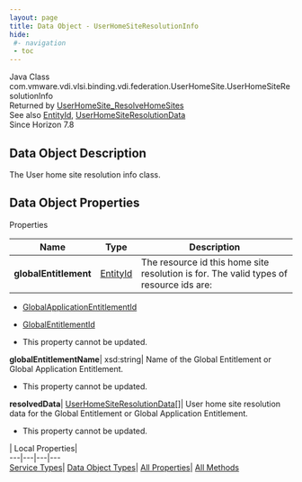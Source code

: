```yaml
---
layout: page
title: Data Object - UserHomeSiteResolutionInfo
hide:
 #- navigation
 - toc
---
```






Java Class
    com.vmware.vdi.vlsi.binding.vdi.federation.UserHomeSite.UserHomeSiteResolutionInfo  
Returned by
     [UserHomeSite_ResolveHomeSites](vdi.federation.UserHomeSite.md#resolveHomeSites)  
See also
     [EntityId](vdi.EntityId.md), [UserHomeSiteResolutionData](vdi.federation.UserHomeSite.UserHomeSiteResolutionData.md)  
Since 
    Horizon 7.8

## Data Object Description 

The User home site resolution info class. 

## Data Object Properties

Properties

Name |  Type |  Description   
---|---|---  
**globalEntitlement**| [EntityId](vdi.EntityId.md)|  The resource id this home site resolution is for. The valid types of resource ids are: 

  * [GlobalApplicationEntitlementId](vdi.entity.GlobalApplicationEntitlementId.md)
  * [GlobalEntitlementId](vdi.entity.GlobalEntitlementId.md)

  


 * This property cannot be updated.

  
**globalEntitlementName**|  xsd:string|  Name of the Global Entitlement or Global Application Entitlement.   


 * This property cannot be updated.

  
**resolvedData**| [UserHomeSiteResolutionData[]](vdi.federation.UserHomeSite.UserHomeSiteResolutionData.md)|  User home site resolution data for the Global Entitlement or Global Application Entitlement.   


 * This property cannot be updated.

  
  
  
 | Local Properties|   
---|---|---|---  
[Service Types](index-mo_types.md)| [Data Object Types](index-do_types.md)| [All Properties](index-properties.md)| [All Methods](index-methods.md)  
  
  

